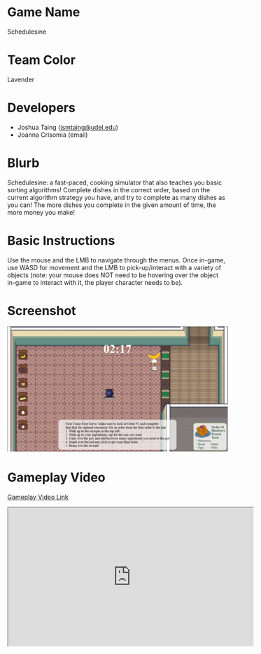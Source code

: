 # Game Name

Schedulesine

# Team Color

Lavender

# Developers

-   Joshua Taing (jsmtaing@udel.edu)
-   Joanna Crisomia (email)

# Blurb

Schedulesine: a fast-paced, cooking simulator that also teaches you basic sorting algorithms! Complete dishes in the correct order, based on the current algorithm strategy you have, and try to complete as many dishes as you can! The more dishes you complete in the given amount of time, the more money you make!

# Basic Instructions

Use the mouse and the LMB to navigate through the menus. Once in-game, use WASD for movement and the LMB to pick-up/interact with a variety of objects (note: your mouse does NOT need to be hovering over the object in-game to interact with it, the player character needs to be).

# Screenshot

<img src="./docs/large.png" width="800">

# Gameplay Video

[Gameplay Video Link](https://youtu.be/DDN5fMMAL7g)
<iframe width="560" height="315" src="https://youtu.be/DDN5fMMAL7g" title="Video Player"</iframe>

# Educational Game Design Document

Link to our [egdd](https://ud-s24-cisc374.github.io/final-project-lavender/docs/)

# Credits

-   Tilesets: https://limezu.itch.io/
-   Some Cooking Assets: https://hello-erika.itch.io/

